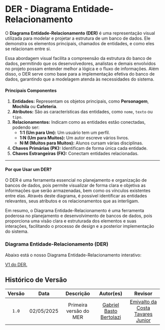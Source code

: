 # DER - Diagrama Entidade-Relacionamento

O **Diagrama Entidade-Relacionamento (DER)** é uma representação visual utilizada para modelar e projetar a estrutura de um banco de dados. Ele demonstra os elementos principais, chamados de entidades, e como eles se relacionam entre si.

Essa abordagem visual facilita a compreensão da estrutura do banco de dados, permitindo que os desenvolvedores, analistas e demais envolvidos no projeto possam entender melhor a lógica e o fluxo de informações. Além disso, o DER serve como base para a implementação efetiva do banco de dados, garantindo que a modelagem atenda às necessidades do sistema.

#### **Principais Componentes**

1. **Entidades:** Representam os objetos principais, como **Personagem**, **Mochila** ou **Cafeteria**.  
2. **Atributos:** São as características das entidades, como `nome`, `texto` ou `tipo`.  
3. **Relacionamentos:** Indicam como as entidades estão conectadas, podendo ser:   
   - **1:1 (Um para Um):** Um usuário tem um perfil.  
   - **1:N (Um para Muitos):** Um autor escreve vários livros.  
   - **N:M (Muitos para Muitos):** Alunos cursam várias disciplinas.  
4. **Chaves Primárias (PK):** Identificam de forma única cada entidade.  
5. **Chaves Estrangeiras (FK):** Conectam entidades relacionadas.

---

#### **Por que Usar um DER?**

O DER é uma ferramenta essencial no planejamento e organização de bancos de dados, pois permite visualizar de forma clara e objetiva as informações que serão armazenadas, bem como os vínculos existentes entre elas. Através deste diagrama, é possível identificar as entidades relevantes, seus atributos e os relacionamentos que as interligam.

Em resumo, o Diagrama Entidade-Relacionamento é uma ferramenta poderosa no planejamento e desenvolvimento de bancos de dados, pois proporciona uma visão clara e estruturada dos elementos e suas interações, facilitando o processo de design e a posterior implementação do sistema.


### Diagrama Entidade-Relacionamento (DER)

Abaixo está o nosso Diagrama Entidade-Relacionamento interativo:


[V1 do DER.](https://app.diagrams.net/#G1z49a5ddfqbcUum7gDRnuclUJQ5udhLZf#%7B%22pageId%22%3A%22diagrama_jogo_estagiario_modificado%22%7D)


## Histórico de Versão

| Versão | Data | Descrição | Autor(es) | Revisor |
| :-: | :-: | :-: | :-: | :-: |
| `1.0`  | 02/05/2025 | Primeira versão  do MER  | [Gabriel Basto Bertolazi](https://github.com/Bertolazi) | [Emivalto da Costa Tavares Junior](https://github.com/EmivaltoJrr) |
